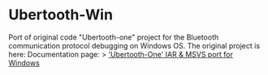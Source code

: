 # Ubertooth-Win

Port of original code "Ubertooth-one" project for the Bluetooth communication protocol debugging on Windows OS.
The original project is here: 
Documentation page: > ['Ubertooth-One' IAR & MSVS port for Windows](http://electronics.quantumlah.org/index.php?pg=ubertooth)
